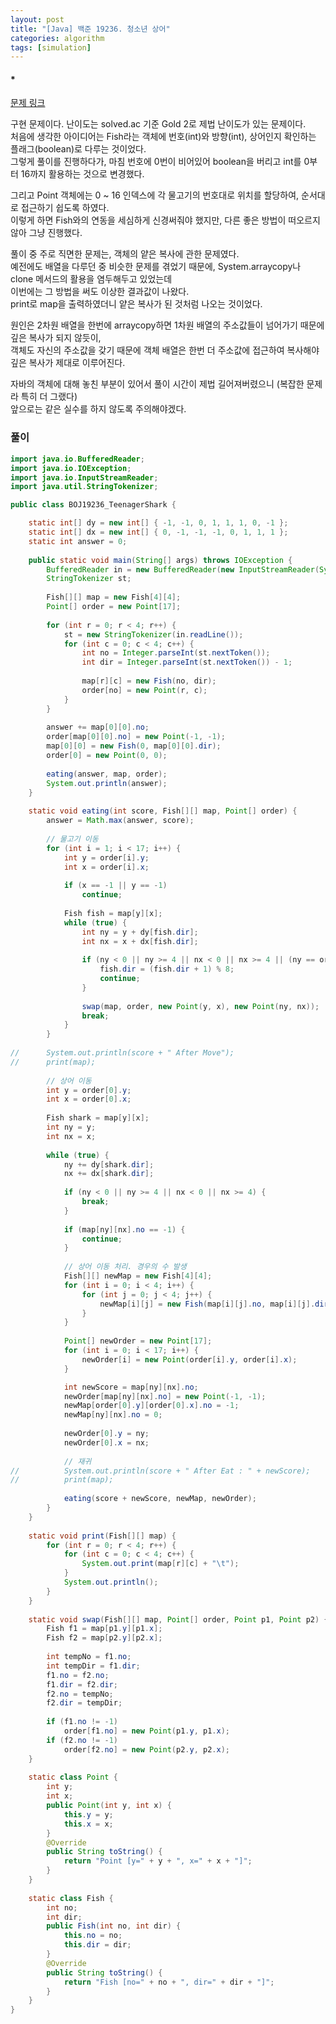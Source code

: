 ```yaml
---
layout: post
title: "[Java] 백준 19236. 청소년 상어"
categories: algorithm
tags: [simulation]
---
```


#### *

[문제 링크](https://www.acmicpc.net/problem/19236)

구현 문제이다. 난이도는 solved.ac 기준 Gold 2로 제법 난이도가 있는 문제이다.\
처음에 생각한 아이디어는 Fish라는 객체에 번호(int)와 방향(int), 상어인지 확인하는 플래그(boolean)로 다루는 것이었다.\
그렇게 풀이를 진행하다가, 마침 번호에 0번이 비어있어 boolean을 버리고 int를 0부터 16까지 활용하는 것으로 변경했다.

그리고 Point 객체에는 0 ~ 16 인덱스에 각 물고기의 번호대로 위치를 할당하여, 순서대로 접근하기 쉽도록 하였다.\
이렇게 하면 Fish와의 연동을 세심하게 신경써줘야 했지만, 다른 좋은 방법이 떠오르지 않아 그냥 진행했다.

풀이 중 주로 직면한 문제는, 객체의 얕은 복사에 관한 문제였다.\
예전에도 배열을 다루던 중 비슷한 문제를 겪었기 때문에, System.arraycopy나 clone 메서드의 활용을 염두해두고 있었는데\
이번에는 그 방법을 써도 이상한 결과값이 나왔다.\
print로 map을 출력하였더니 얕은 복사가 된 것처럼 나오는 것이었다.

원인은 2차원 배열을 한번에 arraycopy하면 1차원 배열의 주소값들이 넘어가기 때문에 깊은 복사가 되지 않듯이,\
객체도 자신의 주소값을 갖기 때문에 객체 배열은 한번 더 주소값에 접근하여 복사해야 깊은 복사가 제대로 이루어진다.

자바의 객체에 대해 놓친 부분이 있어서 풀이 시간이 제법 길어져버렸으니 (복잡한 문제라 특히 더 그랬다)\
앞으로는 같은 실수를 하지 않도록 주의해야겠다.


### 풀이

```java
import java.io.BufferedReader;
import java.io.IOException;
import java.io.InputStreamReader;
import java.util.StringTokenizer;

public class BOJ19236_TeenagerShark {

	static int[] dy = new int[] { -1, -1, 0, 1, 1, 1, 0, -1 };
	static int[] dx = new int[] { 0, -1, -1, -1, 0, 1, 1, 1 };
	static int answer = 0;
	
	public static void main(String[] args) throws IOException {
		BufferedReader in = new BufferedReader(new InputStreamReader(System.in));
		StringTokenizer st;
		
		Fish[][] map = new Fish[4][4];
		Point[] order = new Point[17];
		
		for (int r = 0; r < 4; r++) {
			st = new StringTokenizer(in.readLine());
			for (int c = 0; c < 4; c++) {
				int no = Integer.parseInt(st.nextToken());
				int dir = Integer.parseInt(st.nextToken()) - 1;
				
				map[r][c] = new Fish(no, dir);
				order[no] = new Point(r, c);
			}
		}
		
		answer += map[0][0].no;
		order[map[0][0].no] = new Point(-1, -1);
		map[0][0] = new Fish(0, map[0][0].dir);
		order[0] = new Point(0, 0);
		
		eating(answer, map, order);
		System.out.println(answer);
	}
	
	static void eating(int score, Fish[][] map, Point[] order) {
		answer = Math.max(answer, score);
		
		// 물고기 이동
		for (int i = 1; i < 17; i++) {
			int y = order[i].y;
			int x = order[i].x;
			
			if (x == -1 || y == -1)
				continue;
			
			Fish fish = map[y][x];
			while (true) {
				int ny = y + dy[fish.dir];
				int nx = x + dx[fish.dir];
				
				if (ny < 0 || ny >= 4 || nx < 0 || nx >= 4 || (ny == order[0].y && nx == order[0].x)) {
					fish.dir = (fish.dir + 1) % 8;
					continue;
				}
				
				swap(map, order, new Point(y, x), new Point(ny, nx));
				break;
			}
		}
		
//		System.out.println(score + " After Move");
//		print(map);
		
		// 상어 이동
		int y = order[0].y;
		int x = order[0].x;
		
		Fish shark = map[y][x];
		int ny = y;
		int nx = x;
		
		while (true) {
			ny += dy[shark.dir];
			nx += dx[shark.dir];
			
			if (ny < 0 || ny >= 4 || nx < 0 || nx >= 4) {
				break;
			}
			
			if (map[ny][nx].no == -1) {
				continue;
			}
			
			// 상어 이동 처리. 경우의 수 발생
			Fish[][] newMap = new Fish[4][4];
			for (int i = 0; i < 4; i++) {
				for (int j = 0; j < 4; j++) {
					newMap[i][j] = new Fish(map[i][j].no, map[i][j].dir);
				}
			}
			
			Point[] newOrder = new Point[17];
			for (int i = 0; i < 17; i++) {
				newOrder[i] = new Point(order[i].y, order[i].x);
			}

			int newScore = map[ny][nx].no;
			newOrder[map[ny][nx].no] = new Point(-1, -1);
			newMap[order[0].y][order[0].x].no = -1;
			newMap[ny][nx].no = 0;
			
			newOrder[0].y = ny;
			newOrder[0].x = nx;
			
			// 재귀
//			System.out.println(score + " After Eat : " + newScore);
//			print(map);
			
			eating(score + newScore, newMap, newOrder);
		}
	}
	
	static void print(Fish[][] map) {
		for (int r = 0; r < 4; r++) {
			for (int c = 0; c < 4; c++) {
				System.out.print(map[r][c] + "\t");
			}
			System.out.println();
		}
	}
	
	static void swap(Fish[][] map, Point[] order, Point p1, Point p2) {
		Fish f1 = map[p1.y][p1.x];
		Fish f2 = map[p2.y][p2.x];
		
		int tempNo = f1.no;
		int tempDir = f1.dir;
		f1.no = f2.no;
		f1.dir = f2.dir;
		f2.no = tempNo;
		f2.dir = tempDir;
		
		if (f1.no != -1)
			order[f1.no] = new Point(p1.y, p1.x);
		if (f2.no != -1)
			order[f2.no] = new Point(p2.y, p2.x);
	}
	
	static class Point {
		int y;
		int x;
		public Point(int y, int x) {
			this.y = y;
			this.x = x;
		}
		@Override
		public String toString() {
			return "Point [y=" + y + ", x=" + x + "]";
		}
	}
	
	static class Fish {
		int no;
		int dir;
		public Fish(int no, int dir) {
			this.no = no;
			this.dir = dir;
		}
		@Override
		public String toString() {
			return "Fish [no=" + no + ", dir=" + dir + "]";
		}
	}
}
```